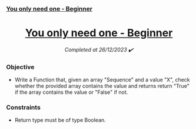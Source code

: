### [You only need one - Beginner](https://www.codewars.com/kata/57cc975ed542d3148f00015b/python)

<h1 align="center">
  <a href="https://www.codewars.com/kata/57cc975ed542d3148f00015b/python">You only need one - Beginner</a>
</h1>

<p align="center">
  <i align="center">Completed at 26/12/2023 ✔️</i>
</p>

### Objective

- Write a Function that, given an array "Sequence" and a value "X", check whether the provided array contains the value and returns return "True" if the array contains the value or "False" if not.
  
### Constraints

- Return type must be of type Boolean.
